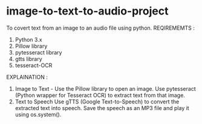 # image-to-text-to-audio-project
To covert text from an image to an audio file using python. 
REQIREMEMTS :
1. Python 3.x
2. Pillow library
3. pytesseract library
4. gtts library
5. tesseract-OCR

EXPLAINATION :
1. Image to Text -
   Use the Pillow library to open an image.
   Use pytesseract (Python wrapper for Tesseract OCR) to extract text from that image.
2. Text to Speech
   Use gTTS (Google Text-to-Speech) to convert the extracted text into speech.
   Save the speech as an MP3 file and play it using os.system().
